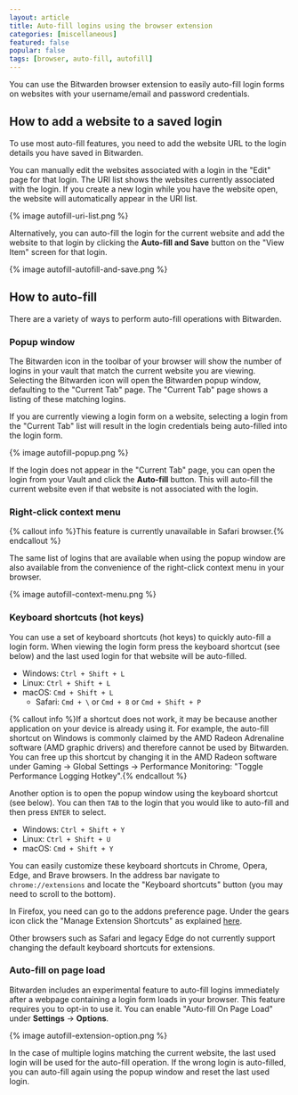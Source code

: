 ```yaml
---
layout: article
title: Auto-fill logins using the browser extension
categories: [miscellaneous]
featured: false
popular: false
tags: [browser, auto-fill, autofill]
---
```


You can use the Bitwarden browser extension to easily auto-fill login forms on websites with your username/email and password credentials.

## How to add a website to a saved login

To use most auto-fill features, you need to add the website URL to the login details you have saved in Bitwarden.

You can manually edit the websites associated with a login in the "Edit" page for that login. The URI list shows the websites currently associated with the login. If you create a new login while you have the website open, the website will automatically appear in the URI list.

{% image autofill-uri-list.png %}

Alternatively, you can auto-fill the login for the current website and add the website to that login by clicking the **Auto-fill and Save** button on the "View Item" screen for that login.

{% image autofill-autofill-and-save.png %}

## How to auto-fill

There are a variety of ways to perform auto-fill operations with Bitwarden.

### Popup window

The Bitwarden icon in the toolbar of your browser will show the number of logins in your vault that match the current website you are viewing. Selecting the Bitwarden icon will open the Bitwarden popup window, defaulting to the "Current Tab" page. The "Current Tab" page shows a listing of these matching logins.

If you are currently viewing a login form on a website, selecting a login from the "Current Tab" list will result in the login credentials being auto-filled into the login form.

{% image autofill-popup.png %}

If the login does not appear in the "Current Tab" page, you can open the login from your Vault and click the **Auto-fill** button. This will auto-fill the current website even if that website is not associated with the login.

### Right-click context menu

{% callout info %}This feature is currently unavailable in Safari browser.{% endcallout %}

The same list of logins that are available when using the popup window are also available from the convenience of the right-click context menu in your browser.

{% image autofill-context-menu.png %}

### Keyboard shortcuts (hot keys)

You can use a set of keyboard shortcuts (hot keys) to quickly auto-fill a login form. When viewing the login form press the keyboard shortcut (see below) and the last used login for that website will be auto-filled.

- Windows: `Ctrl + Shift + L`
- Linux: `Ctrl + Shift + L`
- macOS: `Cmd + Shift + L`
  - Safari: `Cmd + \` or `Cmd + 8` or `Cmd + Shift + P`

{% callout info %}If a shortcut does not work, it may be because another application on your device is already using it. For example, the auto-fill shortcut on Windows is commonly claimed by the AMD Radeon Adrenaline software (AMD graphic drivers) and therefore cannot be used by Bitwarden. You can free up this shortcut by changing it in the AMD Radeon software under Gaming &rarr; Global Settings &rarr; Performance Monitoring: "Toggle Performance Logging Hotkey".{% endcallout %}

Another option is to open the popup window using the keyboard shortcut (see below). You can then `TAB` to the login that you would like to auto-fill and then press `ENTER` to select.

- Windows: `Ctrl + Shift + Y`
- Linux: `Ctrl + Shift + U`
- macOS: `Cmd + Shift + Y`

You can easily customize these keyboard shortcuts in Chrome, Opera, Edge, and Brave browsers. In the address bar navigate to `chrome://extensions` and locate the "Keyboard shortcuts" button (you may need to scroll to the bottom).

In Firefox, you need can go to the addons preference page. Under the gears icon click the "Manage Extension Shortcuts" as explained [here](https://support.mozilla.org/en-US/kb/manage-extension-shortcuts-firefox).

Other browsers such as Safari and legacy Edge do not currently support changing the default keyboard shortcuts for extensions.

### Auto-fill on page load

Bitwarden includes an experimental feature to auto-fill logins immediately after a webpage containing a login form loads in your browser. This feature requires you to opt-in to use it. You can enable "Auto-fill On Page Load" under **Settings** &rarr; **Options**.

{% image autofill-extension-option.png %}

In the case of multiple logins matching the current website, the last used login will be used for the auto-fill operation. If the wrong login is auto-filled, you can auto-fill again using the popup window and reset the last used login.
